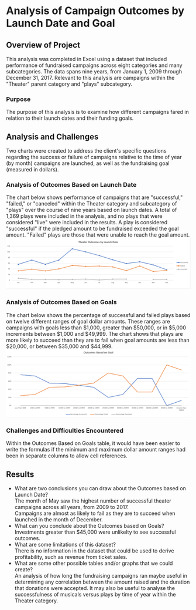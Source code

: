 # Analysis of Campaign Outcomes by Launch Date and Goal

## Overview of Project
This analysis was completed in Excel using a dataset that included performance of fundraised campaigns across eight categories and many subcategories. The data spans nine years, from January 1, 2009 through December 31, 2017. Relevant to this analysis are campaigns within the "Theater" parent category and "plays" subcategory. 
### Purpose
The purpose of this analysis is to examine how different campaigns fared in relation to their launch dates and their funding goals. 
## Analysis and Challenges
Two charts were created to address the client's specific questions regarding the success or failure of campaigns relative to the time of year (by month) campaigns are launched, as well as the fundraising goal (measured in dollars). 
### Analysis of Outcomes Based on Launch Date
The chart below shows performance of campaigns that are "successful," "failed," or "canceled" within the Theater category and subcategory of "plays" over the course of nine years based on launch dates. A total of 1,369 plays were included in the analysis, and no plays that were considered "live" were included in the results. A play is considered "successful" if the pledged amount to be fundraised exceeded the goal amount. "Failed" plays are those that were unable to reach the goal amount. 
![Chart 1](https://github.com/banasibb/kickstarter_challenge/blob/19e82567d179247be478163ad02ae87aefdd5647/Theater_Outcomes_vs_Launch.png)
### Analysis of Outcomes Based on Goals
The chart below shows the percentage of successful and failed plays based on twelve different ranges of goal dollar amounts. These ranges are campaigns with goals less than $1,000, greater than $50,000, or in $5,000 increments between $1,000 and $49,999. The chart shows that plays are more likely to succeed than they are to fail when goal amounts are less than $20,000, or between $35,000 and $44,999. 
![Chart 1](https://github.com/banasibb/kickstarter_challenge/blob/19e82567d179247be478163ad02ae87aefdd5647/Outcomes%20Based%20on%20Goal.png)
### Challenges and Difficulties Encountered
Within the Outcomes Based on Goals table, it would have been easier to write the formulas if the minimum and maximum dollar amount ranges had been in separate columns to allow cell references. 
## Results

- What are two conclusions you can draw about the Outcomes based on Launch Date?<br /> 
  The month of May saw the highest number of successful theater campaigns across all years, from 2009 to 2017.<br />
  Campaigns are almost as likely to fail as they are to succeed when launched in the month of December.<br />
- What can you conclude about the Outcomes based on Goals?<br />
Investments greater than $45,000 were unlikelty to see successful outcomes. <br />
- What are some limitations of this dataset?<br />
There is no information in the dataset that could be used to derive profitability, such as revenue from ticket sales.<br />
- What are some other possible tables and/or graphs that we could create?<br />
An analysis of how long the fundraising campaigns ran maybe useful in determining any correlation between the amount raised and the duration that donations were accepted. It may also be useful to analyse the successfulness of musicals versus plays by time of year within the Theater category.  

